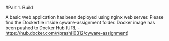 #Part 1. Build

A basic web application has been deployed using nginx web server. Please find the Dockerfile inside cyware-assignment folder. Docker image has been pushed to Docker Hub (URL - https://hub.docker.com/r/prashii0312/cyware-assignment)

